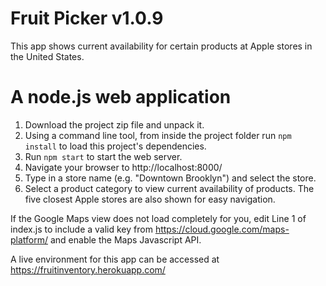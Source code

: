 # Fruit Picker v1.0.9

This app shows current availability for certain products at Apple stores in the United States.

# A node.js web application

1. Download the project zip file and unpack it.
2. Using a command line tool, from inside the project folder run `npm install` to load this project's dependencies.
3. Run `npm start` to start the web server.
4. Navigate your browser to http://localhost:8000/
5. Type in a store name (e.g. "Downtown Brooklyn") and select the store.
6. Select a product category to view current availability of products. The five closest Apple stores are also shown for easy navigation.

If the Google Maps view does not load completely for you, edit Line 1 of index.js to include a valid key from https://cloud.google.com/maps-platform/ and enable the Maps Javascript API.

A live environment for this app can be accessed at https://fruitinventory.herokuapp.com/
